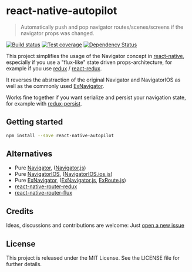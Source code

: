 # react-native-autopilot

> Automatically push and pop navigator routes/scenes/screens if the navigator props was changed.

[![Build status][travis-image]][travis-url] [![Test coverage][coveralls-image]][coveralls-url] [![Dependency Status][dependency-image]][dependency-url]

This project simplifies the usage of the Navigator concept in
[react-native](https://facebook.github.io/react-native/),
especially if you use a "flux-like" state driven props-architecture,
for example if you use [redux](https://github.com/rackt/redux) /
[react-redux](https://github.com/rackt/react-redux).

It reverses the abstraction of the original Navigator and NavigatorIOS as well
as the commonly used [ExNavigator](https://github.com/exponentjs/ex-navigator/).

Works fine together if you want serialize and persist your navigation state,
for example with [redux-persist](https://github.com/rt2zz/redux-persist).

## Getting started

```bash
npm install --save react-native-autopilot
```

## Alternatives

* Pure [Navigator](https://facebook.github.io/react-native/docs/navigator.html),
  ([Navigator.js](https://github.com/facebook/react-native/blob/master/Libraries/CustomComponents/Navigator/Navigator.js))
* Pure [NavigatorIOS](https://facebook.github.io/react-native/docs/navigatorios.html),
  ([NavigatorIOS.ios.js](https://github.com/facebook/react-native/blob/master/Libraries/Components/Navigation/NavigatorIOS.ios.js))
* Pure [ExNavigator](https://github.com/exponentjs/ex-navigator/),
  ([ExNavigator.js](https://github.com/exponentjs/ex-navigator/blob/master/ExNavigator.js),
  [ExRoute.js](https://github.com/exponentjs/ex-navigator/blob/master/ExRoute.js))
* [react-native-router-redux](https://github.com/Qwikly/react-native-router-redux)
* [react-native-router-flux](https://github.com/aksonov/react-native-router-flux)

## Credits

Ideas, discussions and contributions are welcome: Just
[open a new issue](https://github.com/bringnow/react-native-autopilot/issues/new)

## License

This project is released under the MIT License.
See the LICENSE file for further details.

[travis-image]: https://img.shields.io/travis/bringnow/react-native-autopilot/master.svg?style=flat-square
[travis-url]: https://travis-ci.org/bringnow/react-native-autopilot
[coveralls-image]: https://img.shields.io/coveralls/bringnow/react-native-autopilot/master.svg?style=flat-square
[coveralls-url]: https://coveralls.io/r/bringnow/react-native-autopilot
[dependency-image]: http://img.shields.io/david/bringnow/react-native-autopilot.svg?style=flat-square
[dependency-url]: https://david-dm.org/bringnow/react-native-autopilot
